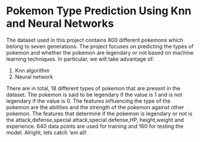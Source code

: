 # Pokemon Type Prediction Using Knn and Neural Networks
The dataset used in this project contains 800 different pokemons which belong to seven generations. The project focuses on predicting the types of pokemon and whether the pokemon are legendary or not based on machine learning techniques. In particular, we will take advantage of:

1. Knn algorithm
2. Neural  network


There are in total, 18 different types of pokemon that are present in the dataset. The pokemon is said to be legendary if the value is 1 and is not legendary if the value is 0. The features influencing the type of the pokemon are the abilities and the strength of the pokemon against other pokemon. The features that determine if the pokemon is legendary or not is the attack,defense,special attack,special defense,HP, height,weight and experience. 640 data points are used for training and 160 for testing the model. Alright, lets catch 'em all!
